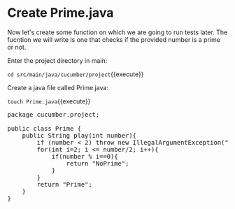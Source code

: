 # Create Prime.java

Now let's create some function on which we are going to run tests later. The fucntion we will write is one that checks if the provided number is a prime or not.

Enter the project directory in main:

`cd src/main/java/cucumber/project`{{execute}}

Create a java file called Prime.java:

`touch Prime.java`{{execute}}

<pre class="file" data-filename="./cucumber-project/src/main/java/cucumber/project/Prime.java" data-target="replace">
package cucumber.project;

public class Prime {
    public String play(int number){
        if (number < 2) throw new IllegalArgumentException("There are no primenumber less than 2, please provide a larger number");
        for(int i=2; i <= number/2; i++){
            if(number % i==0){
                return "NoPrime";
            }
        }
        return "Prime";
    }
}
</pre>


